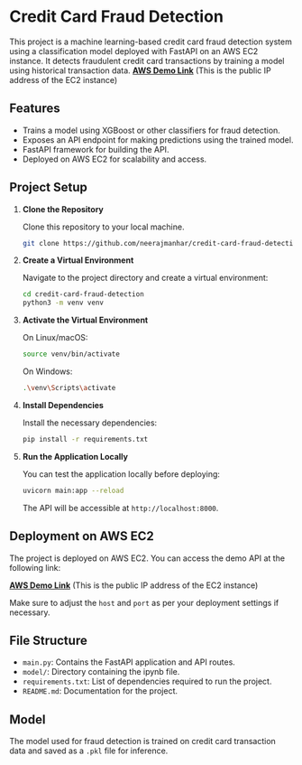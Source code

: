 # Credit Card Fraud Detection

This project is a machine learning-based credit card fraud detection system using a classification model deployed with FastAPI on an AWS EC2 instance. It detects fraudulent credit card transactions by training a model using historical transaction data.
[**AWS Demo Link**](http://13.201.99.47:8000) (This is the public IP address of the EC2 instance)
## Features

- Trains a model using XGBoost or other classifiers for fraud detection.
- Exposes an API endpoint for making predictions using the trained model.
- FastAPI framework for building the API.
- Deployed on AWS EC2 for scalability and access.

## Project Setup

1. **Clone the Repository**

   Clone this repository to your local machine.

   ```bash
   git clone https://github.com/neerajmanhar/credit-card-fraud-detection.git


2. **Create a Virtual Environment**

   Navigate to the project directory and create a virtual environment:

   ```bash
   cd credit-card-fraud-detection
   python3 -m venv venv
   ```

3. **Activate the Virtual Environment**

   On Linux/macOS:

   ```bash
   source venv/bin/activate
   ```

   On Windows:

   ```bash
   .\venv\Scripts\activate
   ```

4. **Install Dependencies**

   Install the necessary dependencies:

   ```bash
   pip install -r requirements.txt
   ```

5. **Run the Application Locally**

   You can test the application locally before deploying:

   ```bash
   uvicorn main:app --reload
   ```

   The API will be accessible at `http://localhost:8000`.

## Deployment on AWS EC2

The project is deployed on AWS EC2. You can access the demo API at the following link:

[**AWS Demo Link**](http://13.201.99.47:8000) (This is the public IP address of the EC2 instance)

Make sure to adjust the `host` and `port` as per your deployment settings if necessary.

## File Structure

* `main.py`: Contains the FastAPI application and API routes.
* `model/`: Directory containing the ipynb file.
* `requirements.txt`: List of dependencies required to run the project.
* `README.md`: Documentation for the project.

## Model

The model used for fraud detection is trained on credit card transaction data and saved as a `.pkl` file for inference.


